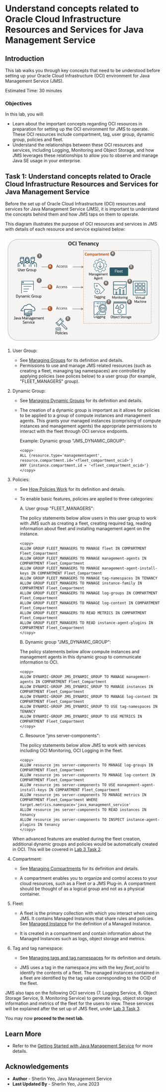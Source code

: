 # Understand concepts related to Oracle Cloud Infrastructure Resources and Services for Java Management Service

## Introduction

This lab walks you through key concepts that need to be understood before setting up your Oracle Cloud Infrastructure (OCI) environment for Java Management Service (JMS).

Estimated Time: 30 minutes

### Objectives

In this lab, you will:

- Learn about the important concepts regarding OCI resources in preparation for setting up the OCI environment for JMS to operate. These OCI resources include compartment, tag, user group, dynamic group, policies and fleet.
- Understand the relationships between these OCI resources and services, including Logging, Monitoring and Object Storage, and how JMS leverages these relationships to allow you to observe and manage Java SE usage in your enterprise.

## Task 1: Understand concepts related to Oracle Cloud Infrastructure Resources and Services for Java Management Service

Before the set up of Oracle Cloud Infrastructure (OCI) resources and services for Java Management Service (JMS), it is important to understand the concepts behind them and how JMS taps on them to operate.

This diagram illustrates the purpose of OCI resources and services in JMS with details of each resource and service explained below:

![image of resources and services in jms](images/resources-and-services-in-jms.png)

1. User Group:

    - See [Managing Groups](https://docs.oracle.com/en-us/iaas/Content/Identity/groups/managinggroups.htm) for its definition and details.
    - Permissions to use and manage JMS related resources (such as creating a fleet, managing tag namespaces) are controlled by applying policies (see polices below) to a user group (for example, "FLEET_MANAGERS" group).

2. Dynamic Group:

    - See [Managing Dynamic Groups](https://docs.oracle.com/en-us/iaas/Content/Identity/dynamicgroups/managingdynamicgroups.htm) for its definition and details.
    - The creation of a dynamic group is important as it allows for policies to be applied to a group of compute instances and management agents. This grants your managed instances (comprising of compute instances and management agents) the appropriate permissions to interact with the fleet through OCI service endpoints.
    
        Example: Dynamic group "JMS\_DYNAMIC\_GROUP":
        ```
        <copy>
        ALL {resource.type='managementagent', resource.compartment.id='<fleet_compartment_ocid>'}
        ANY {instance.compartment.id = '<fleet_compartment_ocid>'}
        </copy>
        ```

3. Policies:

    - See [How Policies Work](https://docs.oracle.com/en-us/iaas/Content/Identity/policieshow/how-policies-work.htm) for its definition and details.
    - To enable basic features, policies are applied to three categories:

        A. User group "FLEET\_MANAGERS":

        The policy statements below allow users in this user group to work with JMS such as creating a fleet, creating required tag, reading information about fleet and installing management agent on the instance.

        ```
        <copy>
        ALLOW GROUP FLEET_MANAGERS TO MANAGE fleet IN COMPARTMENT Fleet_Compartment
        ALLOW GROUP FLEET_MANAGERS TO MANAGE management-agents IN COMPARTMENT Fleet_Compartment
        ALLOW GROUP FLEET_MANAGERS TO MANAGE management-agent-install-keys IN COMPARTMENT Fleet_Compartment
        ALLOW GROUP FLEET_MANAGERS TO MANAGE tag-namespaces IN TENANCY
        ALLOW GROUP FLEET_MANAGERS TO MANAGE instance-family IN COMPARTMENT Fleet_Compartment
        ALLOW GROUP FLEET_MANAGERS TO MANAGE log-groups IN COMPARTMENT Fleet_Compartment
        ALLOW GROUP FLEET_MANAGERS TO MANAGE log-content IN COMPARTMENT Fleet_Compartment
        ALLOW GROUP FLEET_MANAGERS TO READ METRICS IN COMPARTMENT Fleet_Compartment
        ALLOW GROUP FLEET_MANAGERS TO READ instance-agent-plugins IN COMPARTMENT Fleet_Compartment
        </copy>
        ```

        B. Dynamic group "JMS\_DYNAMIC\_GROUP":

        The policy statements below allow compute instances and management agents in this dynamic group to communicate information to OCI.

        ```
        <copy>
        ALLOW DYNAMIC-GROUP JMS_DYNAMIC_GROUP TO MANAGE management-agents IN COMPARTMENT Fleet_Compartment
        ALLOW DYNAMIC-GROUP JMS_DYNAMIC_GROUP TO MANAGE instances IN COMPARTMENT Fleet_Compartment
        ALLOW DYNAMIC-GROUP JMS_DYNAMIC_GROUP TO MANAGE log-content IN COMPARTMENT Fleet_Compartment
        ALLOW DYNAMIC-GROUP JMS_DYNAMIC_GROUP TO USE tag-namespaces IN TENANCY
        ALLOW DYNAMIC-GROUP JMS_DYNAMIC_GROUP TO USE METRICS IN COMPARTMENT Fleet_Compartment
        </copy>
        ```

        C. Resource "jms server-components":

        The policy statements below allow JMS to work with services including OCI Monitoring, OCI Logging in the fleet.

        ```
        <copy>
        ALLOW resource jms server-components TO MANAGE log-groups IN COMPARTMENT Fleet_Compartment
        ALLOW resource jms server-components TO MANAGE log-content IN COMPARTMENT Fleet_Compartment
        ALLOW resource jms server-components TO USE management-agent-install-keys IN COMPARTMENT Fleet_Compartment
        ALLOW resource jms server-components TO MANAGE metrics IN COMPARTMENT Fleet_Compartment WHERE target.metrics.namespace='java_management_service'
        ALLOW resource jms server-components TO READ instances IN tenancy
        ALLOW resource jms server-components TO INSPECT instance-agent-plugins IN tenancy
        </copy>
        ```

    When advanced features are enabled during the fleet creation, additional dynamic groups and policies would be automatically created in OCI.
    This will be covered in [Lab 3 Task 2](?lab=setup-a-fleet#Task2:VerifyingpoliciesandDynamicGroupsrequiredforadvancedfeatures).

4. Compartment:

    - See [Managing Compartments](https://docs.oracle.com/en-us/iaas/Content/Identity/compartments/managingcompartments.htm) for its definition and details.

    - A compartment enables you to organize and control access to your cloud resources, such as a Fleet or a JMS Plug-in. A compartment should be thought of as a logical group and not as a physical container.

5. Fleet:

    - A fleet is the primary collection with which you interact when using JMS. It contains Managed Instances that share rules and policies. See [Managed Instance](https://docs.oracle.com/en-us/iaas/jms/doc/getting-started-java-management-service.html#GUID-141F2F39-8078-481A-ACE7-65792E314ABB) for the definition of a Managed Instance.

    - It is created in a compartment and contain information about the Managed Instances such as logs, object storage and metrics.

6. Tag and tag namespace:

    - See [Managing tags and tag namespaces](https://docs.oracle.com/en-us/iaas/Content/Tagging/Tasks/managingtagsandtagnamespaces.htm) for its definition and details.

    - JMS uses a tag in the namespace *jms* with the key *fleet_ocid* to identify the contents of a fleet. The managed instances contained in a fleet are identified by the tag value corresponding to the OCID of the fleet.

JMS also taps on the following OCI services (7. Logging Service, 8. Object Storage Service, 9. Monitoring Service) to generate logs, object storage information and metrics of the fleet for the users to view. These services will be explained after the set up of JMS fleet, under [Lab 3 Task 3](?lab=setup-a-fleet#Task3:UnderstandingtheOracleCloudInfrastructureServiceswhichJavaManagementServiceleverageson).

You may now **proceed to the next lab.**

## Learn More

* Refer to the [Getting Started with Java Management Service](https://docs.oracle.com/en-us/iaas/jms/doc/getting-started-java-management-service.html) for more details.

## Acknowledgements

- **Author** - Sherlin Yeo, Java Management Service
- **Last Updated By** - Sherlin Yeo, June 2023
